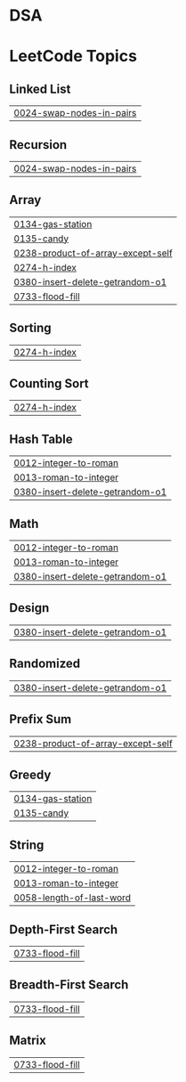 # DSA
<!---LeetCode Topics Start-->
# LeetCode Topics
## Linked List
|  |
| ------- |
| [0024-swap-nodes-in-pairs](https://github.com/sunnyteotia/DSA/tree/master/0024-swap-nodes-in-pairs) |
## Recursion
|  |
| ------- |
| [0024-swap-nodes-in-pairs](https://github.com/sunnyteotia/DSA/tree/master/0024-swap-nodes-in-pairs) |
## Array
|  |
| ------- |
| [0134-gas-station](https://github.com/sunnyteotia/DSA/tree/master/0134-gas-station) |
| [0135-candy](https://github.com/sunnyteotia/DSA/tree/master/0135-candy) |
| [0238-product-of-array-except-self](https://github.com/sunnyteotia/DSA/tree/master/0238-product-of-array-except-self) |
| [0274-h-index](https://github.com/sunnyteotia/DSA/tree/master/0274-h-index) |
| [0380-insert-delete-getrandom-o1](https://github.com/sunnyteotia/DSA/tree/master/0380-insert-delete-getrandom-o1) |
| [0733-flood-fill](https://github.com/sunnyteotia/DSA/tree/master/0733-flood-fill) |
## Sorting
|  |
| ------- |
| [0274-h-index](https://github.com/sunnyteotia/DSA/tree/master/0274-h-index) |
## Counting Sort
|  |
| ------- |
| [0274-h-index](https://github.com/sunnyteotia/DSA/tree/master/0274-h-index) |
## Hash Table
|  |
| ------- |
| [0012-integer-to-roman](https://github.com/sunnyteotia/DSA/tree/master/0012-integer-to-roman) |
| [0013-roman-to-integer](https://github.com/sunnyteotia/DSA/tree/master/0013-roman-to-integer) |
| [0380-insert-delete-getrandom-o1](https://github.com/sunnyteotia/DSA/tree/master/0380-insert-delete-getrandom-o1) |
## Math
|  |
| ------- |
| [0012-integer-to-roman](https://github.com/sunnyteotia/DSA/tree/master/0012-integer-to-roman) |
| [0013-roman-to-integer](https://github.com/sunnyteotia/DSA/tree/master/0013-roman-to-integer) |
| [0380-insert-delete-getrandom-o1](https://github.com/sunnyteotia/DSA/tree/master/0380-insert-delete-getrandom-o1) |
## Design
|  |
| ------- |
| [0380-insert-delete-getrandom-o1](https://github.com/sunnyteotia/DSA/tree/master/0380-insert-delete-getrandom-o1) |
## Randomized
|  |
| ------- |
| [0380-insert-delete-getrandom-o1](https://github.com/sunnyteotia/DSA/tree/master/0380-insert-delete-getrandom-o1) |
## Prefix Sum
|  |
| ------- |
| [0238-product-of-array-except-self](https://github.com/sunnyteotia/DSA/tree/master/0238-product-of-array-except-self) |
## Greedy
|  |
| ------- |
| [0134-gas-station](https://github.com/sunnyteotia/DSA/tree/master/0134-gas-station) |
| [0135-candy](https://github.com/sunnyteotia/DSA/tree/master/0135-candy) |
## String
|  |
| ------- |
| [0012-integer-to-roman](https://github.com/sunnyteotia/DSA/tree/master/0012-integer-to-roman) |
| [0013-roman-to-integer](https://github.com/sunnyteotia/DSA/tree/master/0013-roman-to-integer) |
| [0058-length-of-last-word](https://github.com/sunnyteotia/DSA/tree/master/0058-length-of-last-word) |
## Depth-First Search
|  |
| ------- |
| [0733-flood-fill](https://github.com/sunnyteotia/DSA/tree/master/0733-flood-fill) |
## Breadth-First Search
|  |
| ------- |
| [0733-flood-fill](https://github.com/sunnyteotia/DSA/tree/master/0733-flood-fill) |
## Matrix
|  |
| ------- |
| [0733-flood-fill](https://github.com/sunnyteotia/DSA/tree/master/0733-flood-fill) |
<!---LeetCode Topics End-->